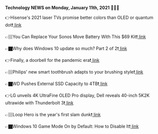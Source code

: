 <b>Technology NEWS on Monday, January 11th, 2021</b> 📡📡📡 

👉Hisense's 2021 laser TVs promise better colors than OLED or quantum dot❗️<a href='https://techblock.club/?p=9411'> link</a>

👉🏽You Can Replace Your Sonos Move Battery With This $69 Kit❗️<a href='https://techblock.club/?p=9413'> link</a>

👉🏿Why does Windows 10 update so much? Part 2 of 2❗️<a href='https://techblock.club/?p=9415'> link</a>

👉Finally, a doorbell for the pandemic era❗️<a href='https://techblock.club/?p=9417'> link</a>

👉🏽Philips' new smart toothbrush adapts to your brushing style❗️<a href='https://techblock.club/?p=9419'> link</a>

👉🏿WD Pushes External SSD Capacity to 4TB❗️<a href='https://techblock.club/?p=9421'> link</a>

👉LG unveils 4K UltraFine OLED Pro display, Dell reveals 40-inch 5K2K ultrawide with Thunderbolt 3❗️<a href='https://techblock.club/?p=9423'> link</a>

👉🏽Loop Hero is the year's first slam dunk❗️<a href='https://techblock.club/?p=9425'> link</a>

👉🏿Windows 10 Game Mode On by Default: How to Disable It❗️<a href='https://techblock.club/?p=9427'> link</a>


